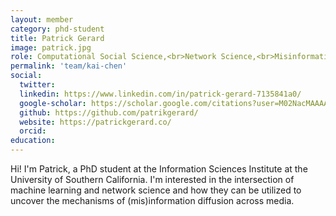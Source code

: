 ```yaml
---
layout: member
category: phd-student
title: Patrick Gerard
image: patrick.jpg
role: Computational Social Science,<br>Network Science,<br>Misinformation
permalink: 'team/kai-chen'
social:
  twitter: 
  linkedin: https://www.linkedin.com/in/patrick-gerard-7135841a0/
  google-scholar: https://scholar.google.com/citations?user=M02NacMAAAAJ&hl=en
  github: https://github.com/patrikgerard/
  website: https://patrickgerard.co/
  orcid:
education:
---
```


Hi! I'm Patrick, a PhD student at the Information Sciences Institute at the University of Southern California. I'm interested in the intersection of machine learning and network science and how they can be utilized to uncover the mechanisms of (mis)information diffusion across media.
